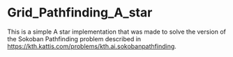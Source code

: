 # Grid_Pathfinding_A_star

This is a simple A star implementation that was made to solve the version of the Sokoban Pathfinding problem described in https://kth.kattis.com/problems/kth.ai.sokobanpathfinding.
